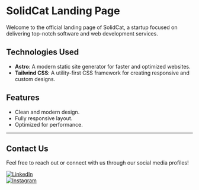 # SolidCat Landing Page

Welcome to the official landing page of SolidCat, a startup focused on delivering top-notch software and web development services.

## Technologies Used

- **Astro**: A modern static site generator for faster and optimized websites.
- **Tailwind CSS**: A utility-first CSS framework for creating responsive and custom designs.

## Features

- Clean and modern design.
- Fully responsive layout.
- Optimized for performance.

---

## Contact Us

Feel free to reach out or connect with us through our social media profiles!

[![LinkedIn](https://upload.wikimedia.org/wikipedia/commons/0/01/LinkedIn_Logo_2023.png)](https://www.linkedin.com/company/solid-cat)  
[![Instagram](https://upload.wikimedia.org/wikipedia/commons/e/e7/Instagram_logo_2022.svg)](https://www.instagram.com/solidcat_/)